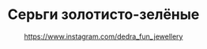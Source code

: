 ---
title: Серьги золотисто-зелёные
description: Серьги из золотистых, оливково-зелёных и жёлтых бусин
author: https://www.instagram.com/dedra_fun_jewellery
cost: 3000₸
---